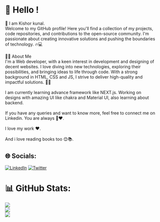 
# 💫 Hello !
👋 I am Kishor kunal.<br>Welcome to my GitHub profile! Here you'll find a collection of my projects, code repositories, and contributions to the open-source community. I'm passionate about creating innovative solutions and pushing the boundaries of technology. 🔥💻<br><br>🧑‍💻 About Me<br>I'm a Web developer, with a keen interest in development and designing of decent websites. I love diving into new technologies, exploring their possibilities, and bringing ideas to life through code. With a strong background in HTML, CSS and JS, I strive to deliver high-quality and impactful solutions. 🚀🌟<br><br>I am currently learning advance framework like NEXT.js. Working on designs with amazing UI like chakra and Material UI, also learning about backend.<br><br>If you have any queries and want to know more, feel free to connect me on Linkedin. You are always 🤗❤️. <br><br>I love my work ❤️.<br><br>And i love reading books too 😊📚.


## 🌐 Socials:
[![LinkedIn](https://img.shields.io/badge/LinkedIn-%230077B5.svg?logo=linkedin&logoColor=white)](https://linkedin.com/in/kishor-kunal-8a5656196) [![Twitter](https://img.shields.io/badge/Twitter-%231DA1F2.svg?logo=Twitter&logoColor=white)](https://twitter.com/@btwitskishor) 

# 📊 GitHub Stats:
![](https://github-readme-stats.vercel.app/api?username=kunalkumar156&theme=dark&hide_border=false&include_all_commits=false&count_private=false)<br/>
![](https://github-readme-streak-stats.herokuapp.com/?user=kunalkumar156&theme=dark&hide_border=false)<br/>
![](https://github-readme-stats.vercel.app/api/top-langs/?username=kunalkumar156&theme=dark&hide_border=false&include_all_commits=false&count_private=false&layout=compact)

  
<!-- Proudly created with GPRM ( https://gprm.itsvg.in ) -->
